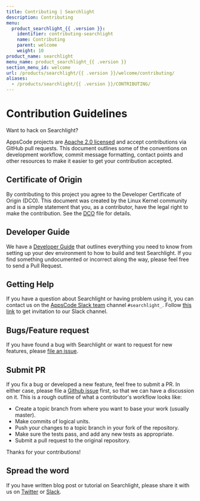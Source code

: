 ```yaml
---
title: Contributing | Searchlight
description: Contributing
menu:
  product_searchlight_{{ .version }}:
    identifier: contributing-searchlight
    name: Contributing
    parent: welcome
    weight: 10
product_name: searchlight
menu_name: product_searchlight_{{ .version }}
section_menu_id: welcome
url: /products/searchlight/{{ .version }}/welcome/contributing/
aliases:
  - /products/searchlight/{{ .version }}/CONTRIBUTING/
---
```


# Contribution Guidelines
Want to hack on Searchlight?

AppsCode projects are [Apache 2.0 licensed](https://go.searchlight.dev/icinga-operator/blob/master/LICENSE) and accept contributions via
GitHub pull requests.  This document outlines some of the conventions on
development workflow, commit message formatting, contact points and other
resources to make it easier to get your contribution accepted.

## Certificate of Origin

By contributing to this project you agree to the Developer Certificate of
Origin (DCO). This document was created by the Linux Kernel community and is a
simple statement that you, as a contributor, have the legal right to make the
contribution. See the [DCO](https://go.searchlight.dev/icinga-operator/blob/master/DCO) file for details.

## Developer Guide

We have a [Developer Guide](/docs/setup/developer-guide/overview.md) that outlines everything you need to know from setting up your
dev environment to how to build and test Searchlight. If you find something undocumented or incorrect along the way,
please feel free to send a Pull Request.

## Getting Help

If you have a question about Searchlight or having problem using it, you can contact us on the [AppsCode Slack team](https://appscode.slack.com/messages/C8M7LT2QK/details/) channel `#searchlight_`. Follow [this link](https://slack.appscode.com) to get invitation to our Slack channel.

## Bugs/Feature request

If you have found a bug with Searchlight or want to request for new features, please [file an issue](https://go.searchlight.dev/icinga-operator/issues/new).

## Submit PR

If you fix a bug or developed a new feature, feel free to submit a PR. In either case, please file a [Github issue](https://go.searchlight.dev/icinga-operator/issues/new) first, so that we can have a discussion on it. This is a rough outline of what a contributor's workflow looks like:


- Create a topic branch from where you want to base your work (usually master).
- Make commits of logical units.
- Push your changes to a topic branch in your fork of the repository.
- Make sure the tests pass, and add any new tests as appropriate.
- Submit a pull request to the original repository.

Thanks for your contributions!

## Spread the word

If you have written blog post or tutorial on Searchlight, please share it with us on [Twitter](https://twitter.com/AppsCodeHQ) or [Slack](https://slack.appscode.com).